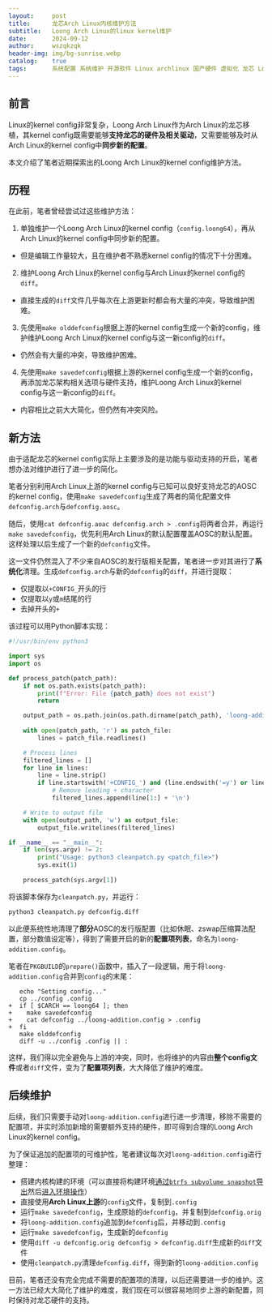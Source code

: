 ```yaml
---
layout:     post
title:      龙芯Arch Linux内核维护方法
subtitle:   Loong Arch Linux的linux kernel维护
date:       2024-09-12
author:     wszqkzqk
header-img: img/bg-sunrise.webp
catalog:    true
tags:       系统配置 系统维护 开源软件 Linux archlinux 国产硬件 虚拟化 龙芯 LoongArchLinux
---
```


## 前言

Linux的kernel config非常复杂，Loong Arch Linux作为Arch Linux的龙芯移植，其kernel config既需要能够**支持龙芯的硬件及相关驱动**，又需要能够及时从Arch Linux的kernel config中**同步新的配置**。

本文介绍了笔者近期探索出的Loong Arch Linux的kernel config维护方法。

## 历程

在此前，笔者曾经尝试过这些维护方法：

1. 单独维护一个Loong Arch Linux的kernel config（`config.loong64`），再从Arch Linux的kernel config中同步新的配置。
  * 但是编辑工作量较大，且在维护者不熟悉kernel config的情况下十分困难。
2. 维护Loong Arch Linux的kernel config与Arch Linux的kernel config的`diff`。
  * 直接生成的`diff`文件几乎每次在上游更新时都会有大量的冲突，导致维护困难。
3. 先使用`make olddefconfig`根据上游的kernel config生成一个新的config，维护维护Loong Arch Linux的kernel config与这一新config的`diff`。
  * 仍然会有大量的冲突，导致维护困难。
4. 先使用`make savedefconfig`根据上游的kernel config生成一个新的config，再添加龙芯架构相关选项与硬件支持，维护Loong Arch Linux的kernel config与这一新config的`diff`。
  * 内容相比之前大大简化，但仍然有冲突风险。

## 新方法

由于适配龙芯的kernel config实际上主要涉及的是功能与驱动支持的开启，笔者想办法对维护进行了进一步的简化。

笔者分别利用Arch Linux上游的kernel config与已知可以良好支持龙芯的AOSC的kernel config，使用`make savedefconfig`生成了两者的简化配置文件`defconfig.arch`与`defconfig.aosc`。

随后，使用`cat defconfig.aoac defconfig.arch > .config`将两者合并，再运行`make savedefconfig`，优先利用Arch Linux的默认配置覆盖AOSC的默认配置。这样处理以后生成了一个新的`defconfig`文件。

这一文件仍然混入了不少来自AOSC的发行版相关配置，笔者进一步对其进行了**系统化**清理。生成`defconfig.arch`与新的`defconfig`的`diff`，并进行提取：

* 仅提取以`+CONFIG_`开头的行
* 仅提取以`y`或`m`结尾的行
* 去掉开头的`+`

该过程可以用Python脚本实现：

```python
#!/usr/bin/env python3

import sys
import os

def process_patch(patch_path):
    if not os.path.exists(patch_path):
        print(f"Error: File {patch_path} does not exist")
        return

    output_path = os.path.join(os.path.dirname(patch_path), 'loong-addition.config')
    
    with open(patch_path, 'r') as patch_file:
        lines = patch_file.readlines()

    # Process lines
    filtered_lines = []
    for line in lines:
        line = line.strip()
        if line.startswith('+CONFIG_') and (line.endswith('=y') or line.endswith('=m')):
            # Remove leading + character
            filtered_lines.append(line[1:] + '\n')

    # Write to output file
    with open(output_path, 'w') as output_file:
        output_file.writelines(filtered_lines)

if __name__ == "__main__":
    if len(sys.argv) != 2:
        print("Usage: python3 cleanpatch.py <patch_file>")
        sys.exit(1)
    
    process_patch(sys.argv[1])
```

将该脚本保存为`cleanpatch.py`，并运行：

```bash
python3 cleanpatch.py defconfig.diff
```

以此便系统性地清理了**部分**AOSC的发行版配置（比如休眠、zswap压缩算法配置，部分数值设定等），得到了需要开启的新的**配置项列表**，命名为`loong-addition.config`。

笔者在`PKGBUILD`的`prepare()`函数中，插入了一段逻辑，用于将`loong-addition.config`合并到`config`的末尾：

```
   echo "Setting config..."
   cp ../config .config
+  if [ $CARCH == loong64 ]; then
+    make savedefconfig
+    cat defconfig ../loong-addition.config > .config
+  fi
   make olddefconfig
   diff -u ../config .config || :
```

这样，我们得以完全避免与上游的冲突，同时，也将维护的内容由**整个config文件**或者`diff`文件，变为了**配置项列表**，大大降低了维护的难度。

## 后续维护

后续，我们只需要手动对`loong-addition.config`进行进一步清理，移除不需要的配置项，并实时添加新增的需要额外支持的硬件，即可得到合理的Loong Arch Linux的kernel config。

为了保证追加的配置项的可维护性，笔者建议每次对`loong-addition.config`进行整理：

* 搭建内核构建的环境（可以直接将构建环境[通过`btrfs subvolume snapshot`导出](https://wszqkzqk.github.io/2024/08/22/loongarchlinux-port-tips/#%E4%BF%9D%E5%AD%98)然后[进入环境操作](https://wszqkzqk.github.io/2024/08/22/loongarchlinux-port-tips/#%E8%BF%9B%E5%85%A5%E7%8E%AF%E5%A2%83%E6%9F%A5%E7%9C%8B)）
* 直接使用**Arch Linux上游**的`config`文件，复制到`.config`
* 运行`make savedefconfig`，生成原始的`defconfig`，并复制到`defconfig.orig`
* 将`loong-addition.config`追加到`defconfig`后，并移动到`.config`
* 运行`make savedefconfig`，生成新的`defconfig`
* 使用`diff -u defconfig.orig defconfig > defconfig.diff`生成新的`diff`文件
* 使用`cleanpatch.py`清理`defconfig.diff`，得到新的`loong-addition.config`

目前，笔者还没有完全完成不需要的配置项的清理，以后还需要进一步的维护。这一方法已经大大简化了维护的难度，我们现在可以很容易地同步上游的新配置，同时保持对龙芯硬件的支持。